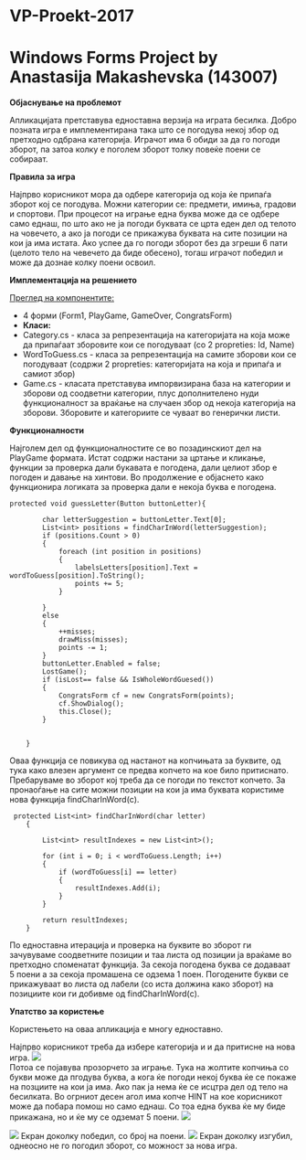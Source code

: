 # VP-Proekt-2017
Windows Forms Project by Anastasija Makashevska (143007)
================

<b>Објаснување на проблемот</b>

Апликацијата претставува едноставна верзија на играта бесилка. Добро позната игра е имплементирана така што се погодува некој збор од претходно одбрана категорија. Играчот има 6 обиди за да го погоди зборот, па затоа колку е поголем зборот толку повеќе поени се собираат.

<b>Правила за игра</b>

Најпрво корисникот мора да одбере категорија од која ќе припаѓа зборот кој се погодува. Можни категории се: предмети, имиња, градови и спортови. При процесот на играње една буква може да се одбере само еднаш, по што ако не ја погоди буквата се црта еден дел од телото на човечето, а ако ја погоди се прикажува буквата на сите позиции на кои ја има истата. Ако успее да го погоди зборот без да згреши 6 пати (целото тело на чевечето да биде обесено), тогаш играчот победил и може да дознае колку поени освоил.


<b>Имплементација на решението</b>

<u>Преглед на компонентите:</u>
<ul>
<li>4 форми (Form1, PlayGame, GameOver, CongratsForm)</li>
<li><b>Класи:</b></li>
		<li> Category.cs - класа за репрезентација на категоријата на која може да припаѓаат зборовите кои се погодуваат (со 2 propreties: Id, Name)</li>
		<li>WordToGuess.cs - класа за репрезентација на самите зборови кои се погодуваат (содржи 2 propreties: категоријата на која и припаѓа и самиот збор)</li>
		<li> Game.cs - класата претставува импорвизирана база на категории и зборови од соодветни категории, плус дополнителено нуди функционалност за враќање на случаен збор од некојa категорија на зборови. Зборовите и категориите се чуваат во генерички листи.</li>
</ul>

<b>Функционалности</b>

Најголем дел од функционалностите се во позадинскиот дел на PlayGame формата. Истат содржи настани за цртање и кликање, функции за проверка дали букавата е погодена, дали целиот збор е погоден и давање на хинтови.
Во продолжение е објаснето како функционира логиката за проверка дали е некоја буква е погодена.

	protected void guessLetter(Button buttonLetter){
           
            char letterSuggestion = buttonLetter.Text[0];
            List<int> positions = findCharInWord(letterSuggestion);
            if (positions.Count > 0)
            {
                foreach (int position in positions)
                {
                    labelsLetters[position].Text = wordToGuess[position].ToString();
                    points += 5;
                }

            }
            else
            {
                ++misses;
                drawMiss(misses);
                points -= 1;
            }
            buttonLetter.Enabled = false;
            LostGame();
            if (isLost== false && IsWholeWordGuesed())
            {
                CongratsForm cf = new CongratsForm(points);
                cf.ShowDialog();
                this.Close();
            }
            

        }
Оваа функција се повикува од настанот на копчињата за буквите, од тука како влезен аргумент се предва копчето на кое било притиснато. Пребаруваме во зборот кој треба да се погоди по текстот копчето. За пронаоѓање на сите можни позиции на кои ја има буквата користиме нова функција findCharInWord(с).

	 protected List<int> findCharInWord(char letter)
        {

            List<int> resultIndexes = new List<int>();

            for (int i = 0; i < wordToGuess.Length; i++)
            {
                if (wordToGuess[i] == letter)
                {
                    resultIndexes.Add(i);
                }
            }

            return resultIndexes;
        }
По едноставна итерација и проверка на буквите во зборот ги зачувуваме соодветните позиции и таа листа од позиции ја враќаме во претходно споменатат функција. За секоја погодена буква се додаваат 5 поени а за секоја промашена се одзема 1 поен. Погодените букви се прикажуваат во листа од лабели (со иста должина како зборот) на позициите кои ги добивме од findCharInWord(с). 


<b>Упатство за користење</b>

Користењето на оваа апликација е многу едноставно.

Најпрво корисникот треба да избере категорија и и да притисне на нова игра.
<img src="VP_Proekt_Besilka/screenshots/poceten_ekran.png "/>      
Потоа се појавува прозорчето за играње. Тука на жолтите копчиња со букви може да пгодува буква, а кога ќе погоди некој буква ќе се покаже на позциите на кои ја има. Ако пак ја нема ќе се исцтра дел од тело на бесилката. Во огрниот десен агол има копче HINT на кое корисникот може да побара помош но само еднаш. Со тоа една буква ќе му биде прикажана, но и ќе му се одземат 5 поени.
<img src="VP_Proekt_Besilka/screenshots/play_game.png"/>

<img src="VP_Proekt_Besilka/screenshots/congrats.png"/>
Екран доколку победил, со број на поени.

<img src="VP_Proekt_Besilka/screenshots/game_over.png "/>
Екран доколку изгубил, однеосно не го погодил зборот, со можност за нова игра.
